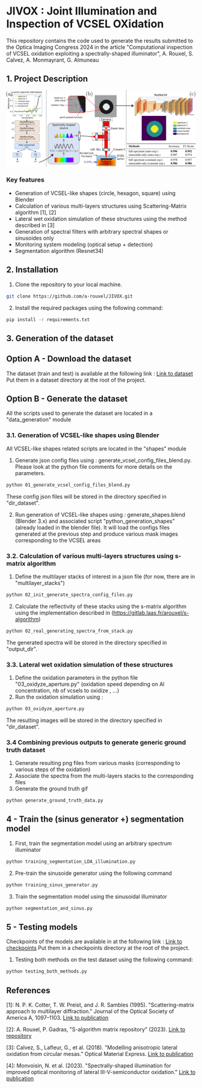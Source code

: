 # JIVOX : Joint Illumination and Inspection of VCSEL OXidation
This repository contains the code used to generate the results submitted to the Optica Imaging Congress 2024 in the article "Computational inspection of VCSEL oxidation
exploiting a spectrally-shaped illuminator", A. Rouxel, S. Calvez, A. Monmayrant, G. Almuneau

## 1. Project Description 

![Alt text](figure.png?raw=true "Title")


### Key features

* Generation of VCSEL-like shapes (circle, hexagon, square) using Blender
* Calculation of various multi-layers structures using Scattering-Matrix algorithm [1], [2]
* Lateral wet oxidation simulation of these structures using the method described in [3]
* Generation of spectral filters with arbitrary spectral shapes or sinusoides only
* Monitoring system modeling (optical setup + detection)
* Segmentation algorithm (Resnet34)


## 2. Installation
1. Clone the repository to your local machine.
```bash
git clone https://github.com/a-rouxel/JIVOX.git
```

2. Install the required packages using the following command:

```bash
pip install -r requirements.txt
```

## 3. Generation of the dataset

## Option A - Download the dataset

The dataset (train and test) is available at the following link : [Link to dataset](https://cloud.laas.fr/index.php/s/OqBRluL7T3F0PV1)
Put them in a dataset directory at the root of the project.

## Option B - Generate the dataset

All the scripts used to generate the dataset are located in a "data_generation" module

### 3.1. Generation of VCSEL-like shapes using Blender

All VCSEL-like shapes related scripts are located in the "shapes" module 

1. Generate json config files using : generate_vcsel_config_files_blend.py. Please look at the python file comments for more details on the parameters.
```bash
python 01_generate_vcsel_config_files_blend.py
```
These config json files will be stored in the directory specified in "dir_dataset".

2. Run generation of VCSEL-like shapes using : generate_shapes.blend (Blender 3.x) and associated script "python_generation_shapes" (already loaded in the blender file). It will load the configs files generated at the previous step and produce various mask images corresponding to the VCSEL areas


### 3.2. Calculation of various multi-layers structures using s-matrix algorithm

1. Define the multilayer stacks of interest in a json file (for now, there are in "multilayer_stacks")

```bash
python 02_init_generate_spectra_config_files.py
```

2. Calculate the reflectivity of these stacks using the s-matrix algorithm using the implementation described in (https://gitlab.laas.fr/arouxel/s-algorithm)

```bash
python 02_real_generating_spectra_from_stack.py
```

The generated spectra will be stored in the directory specified in "output_dir".


### 3.3. Lateral wet oxidation simulation of these structures 

1. Define the oxidation parameters in the python file "03_oxidyze_aperture.py" (oxidation speed depending on Al concentration, nb of vcsels to oxidize , ...)
2. Run the oxidation simulation using : 
```bash
python 03_oxidyze_aperture.py
```
The resulting images will be stored in the directory specified in "dir_dataset".


### 3.4 Combining previous outputs to generate generic ground truth dataset

1. Generate resulting png files from various masks (corresponding to various steps of the oxidation)
2. Associate the spectra from the multi-layers stacks to the corresponding files
3. Generate the ground truth gif

```bash
python generate_ground_truth_data.py
```

## 4 - Train the (sinus generator +) segmentation model 

1. First, train the segmentation model using an arbitrary spectrum illuminator

```bash
python training_segmentation_LDA_illumination.py
```

2. Pre-train the sinusoide generator using the following command

```bash
python training_sinus_generator.py
```

3. Train the segmentation model using the sinusoidal illuminator

```bash
python segmentation_and_sinus.py
```

## 5 - Testing models

Checkpoints of the models are available in at the following link : [Link to checkpoints](https://cloud.laas.fr/index.php/s/Mjk2hMjrJAyc5rX)
Put them in a checkpoints directory at the root of the project.

1. Testing both methods on the test dataset using the following command:

```bash
python testing_both_methods.py
```




## References

[1]: N. P. K. Cotter, T. W. Preist, and J. R. Sambles (1995). "Scattering-matrix approach to multilayer diffraction." Journal of the Optical Society of America A, 1097–1103. [Link to publication](https://opg.optica.org/viewmedia.cfm?r=1&rwjcode=josaa&uri=josaa-12-5-1097&html=true)

[2]: A. Rouxel, P. Gadras, "S-algorithm matrix repository" (2023). [Link to repository](https://gitlab.laas.fr/arouxel/s-algorithm) 

[3]: Calvez, S., Lafleur, G., et al. (2018). "Modelling anisotropic lateral oxidation from circular mesas." Optical Material Express. [Link to publication](https://opg.optica.org/ome/fulltext.cfm?uri=ome-8-7-1762&id=390232)

[4]: Monvoisin, N. et al. (2023). "Spectrally-shaped illumination for improved optical monitoring of lateral III-V-semiconductor oxidation." [Link to publication](https://opg.optica.org/oe/fulltext.cfm?uri=oe-31-8-12955&id=528801)
